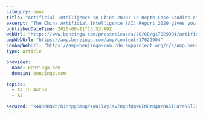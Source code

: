 ```yaml
---
category: news
title: "Artificial Intelligence in China 2020: In-Depth Case Studies of Applied AI Across 8 Industries"
excerpt: "The China Artificial Intelligence (AI) Report 2020 gives you exclusive first-hand insights and data-driven analysis into the latest industry developments, including An up-to-date and comprehensive ..."
publishedDateTime: 2020-08-11T13:53:00Z
webUrl: "https://www.benzinga.com/pressreleases/20/08/g17029904/artificial-intelligence-in-china-2020-in-depth-case-studies-of-applied-ai-across-8-industries"
ampWebUrl: "https://amp.benzinga.com/amp/content/17029904"
cdnAmpWebUrl: "https://amp-benzinga-com.cdn.ampproject.org/c/s/amp.benzinga.com/amp/content/17029904"
type: article

provider:
  name: Benzinga.com
  domain: benzinga.com

topics:
  - AI in Autos
  - AI

secured: "k4Q3RRNxb/D1nnpgSmugP+aQ1TayJsvZOg0fQpwQENRzBgO/0KKiPaYr96lJQ/eWBaqQiKkvQvyKy43Fv9Oymd1kpColNvJefI3D4rcjGvu1J82iSfDRooyvSixEOTIaKE/GNrhndL6+3OATjWLtVdqvSn6tja4Q+vgH/Ld4FsU5k6N6trqfo0vLKWsxgPHLrWUSHcV57MKLVqv+Nhn9xKNeVcD0VnOsAu5Iw75b/Kevdd+uGL5aYRIKyPbntimGQsqrEleP3InWL//RIkyx/BFB+AUXuGdOiWuKjrvS/5MOIWGX+lqvlJjDth0saw7eYi9xFGaPTBkQ/Z3qUljiyA==;/Ryv5i2RgBGQCl3Rud5KVA=="
---
```


